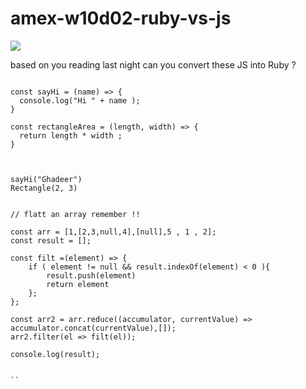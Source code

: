 # amex-w10d02-ruby-vs-js

![](https://zurich.impacthub.ch/wp-content/uploads/2016/01/55955100.jpg)

based on you reading last night can you convert these JS into Ruby ? 

```

const sayHi = (name) => { 
  console.log("Hi " + name );
}

const rectangleArea = (length, width) => { 
  return length * width ;
}



sayHi("Ghadeer")
Rectangle(2, 3)


// flatt an array remember !! 

const arr = [1,[2,3,null,4],[null],5 , 1 , 2];
const result = [];

const filt =(element) => {
    if ( element != null && result.indexOf(element) < 0 ){
        result.push(element)
        return element
    };
};

const arr2 = arr.reduce((accumulator, currentValue) => accumulator.concat(currentValue),[]);
arr2.filter(el => filt(el));

console.log(result);


``
